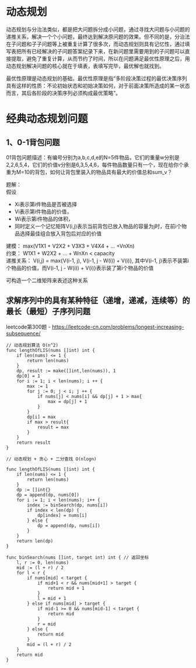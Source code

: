 # 动态规划
动态规划与分治法类似，都是把大问题拆分成小问题，通过寻找大问题与小问题的递推关系，解决一个个小问题，最终达到解决原问题的效果。但不同的是，分治法在子问题和子子问题等上被重复计算了很多次，而动态规划则具有记忆性，通过填写表把所有已经解决的子问题答案纪录下来，在新问题里需要用到的子问题可以直接提取，避免了重复计算，从而节约了时间，所以在问题满足最优性原理之后，用动态规划解决问题的核心就在于填表，表填写完毕，最优解也就找到。

最优性原理是动态规划的基础，最优性原理是指“多阶段决策过程的最优决策序列具有这样的性质：不论初始状态和初始决策如何，对于前面决策所造成的某一状态而言，其后各阶段的决策序列必须构成最优策略”。

# 经典动态规划问题
## 1、0-1背包问题
01背包问题描述：有编号分别为a,b,c,d,e的N=5件物品，它们的重量w分别是2,2,6,5,4，它们的价值v分别是6,3,5,4,6，每件物品数量只有一个，现在给你个承重为M=10的背包，如何让背包里装入的物品具有最大的价值总和sum_v？

题解：  
假设
- Xi表示第i件物品是否被选择
- Vi表示第i件物品的价值，
- Wi表示第i件物品的体积，
- 同时定义一个记忆矩阵V(i,j)表示当前背包已放入物品的容量为j时，在前i个物品选择最佳组合放入背包后对应的价值

建模：
    max(V1X1 + V2X2 + V3X3 + V4X4 + ... +VnXn)  
约束：
    W1X1 + W2X2 + ... + WnXn < capacity  
递推关系：
    V(i,j) = max{V(i-1, j), V(i-1, j - W(i)) + V(i)}, 其中V(i-1, j)表示不装第i个物品的价值，而V(i-1, j - W(i)) + V(i)}表示装了第i个物品的价值

可构造一个二维矩阵来表述这种关系


## 求解序列中的具有某种特征（递增，递减，连续等）的最长（最短）子序列问题
leetcode第300题 - https://leetcode-cn.com/problems/longest-increasing-subsequence/
```golang
// 动态规划算法 O(n^2)
func lengthOfLIS(nums []int) int {
    if len(nums) <= 1 {
        return len(nums)
    }
    dp, result := make([]int,len(nums)), 1
    dp[0] = 1
    for i := 1; i < len(nums); i ++ {
        max := 1
        for j := 0; j < i; j ++ {
            if nums[j] < nums[i] && dp[j] + 1 > max{
                max = dp[j] + 1
            }
        }
        dp[i] = max
        if max > result{
            result = max        
        }
    }
    return result
}

// 动态规划 + 贪心 + 二分查找 O(nlogn)

func lengthOfLIS(nums []int) int {
	if len(nums) <= 1 {
		return len(nums)
	}
	dp := []int{}
	dp = append(dp, nums[0])
	for i := 1; i < len(nums); i++ {
		index := binSearch(dp, nums[i])
		if index < len(dp) {
			dp[index] = nums[i]
		} else {
			dp = append(dp, nums[i])
		}
	}
	return len(dp)
}

func binSearch(nums []int, target int) int { // 返回坐标
	l, r := 0, len(nums)
	mid := (l + r) / 2
	for l < r {
		if nums[mid] < target {
			if mid+1 < r && nums[mid+1] > target {
				return mid + 1
			}
			l = mid + 1
		} else if nums[mid] > target {
			if mid-1 >= 0 && nums[mid-1] < target {
				return mid
			}
			r = mid
		} else {
			return mid
		}
		mid = (l + r) / 2
	}
	return mid
}


```